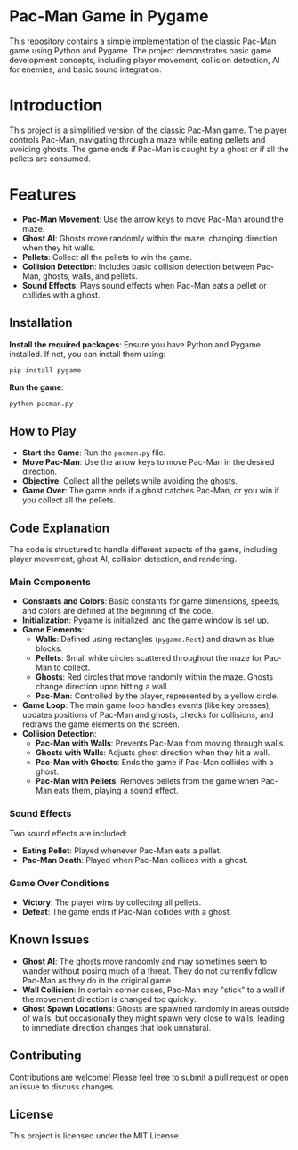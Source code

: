 # Pac-Man Game in Pygame
This repository contains a simple implementation of the classic Pac-Man game using Python and Pygame. The project demonstrates basic game development concepts, including player movement, collision detection, AI for enemies, and basic sound integration.

# Introduction
This project is a simplified version of the classic Pac-Man game. The player controls Pac-Man, navigating through a maze while eating pellets and avoiding ghosts. The game ends if Pac-Man is caught by a ghost or if all the pellets are consumed.

# Features
- **Pac-Man Movement**: Use the arrow keys to move Pac-Man around the maze.
- **Ghost AI**: Ghosts move randomly within the maze, changing direction when they hit walls.
- **Pellets**: Collect all the pellets to win the game.
- **Collision Detection**: Includes basic collision detection between Pac-Man, ghosts, walls, and pellets.
- **Sound Effects**: Plays sound effects when Pac-Man eats a pellet or collides with a ghost.

## Installation
**Install the required packages**:
   Ensure you have Python and Pygame installed. If not, you can install them using:
   ```sh
   pip install pygame
   ```

 **Run the game**:
   ```sh
   python pacman.py
   ```
## How to Play
- **Start the Game**: Run the `pacman.py` file.
- **Move Pac-Man**: Use the arrow keys to move Pac-Man in the desired direction.
- **Objective**: Collect all the pellets while avoiding the ghosts.
- **Game Over**: The game ends if a ghost catches Pac-Man, or you win if you collect all the pellets.

## Code Explanation
The code is structured to handle different aspects of the game, including player movement, ghost AI, collision detection, and rendering.

### Main Components
- **Constants and Colors**: Basic constants for game dimensions, speeds, and colors are defined at the beginning of the code.
- **Initialization**: Pygame is initialized, and the game window is set up.
- **Game Elements**:
  - **Walls**: Defined using rectangles (`pygame.Rect`) and drawn as blue blocks.
  - **Pellets**: Small white circles scattered throughout the maze for Pac-Man to collect.
  - **Ghosts**: Red circles that move randomly within the maze. Ghosts change direction upon hitting a wall.
  - **Pac-Man**: Controlled by the player, represented by a yellow circle.
- **Game Loop**: The main game loop handles events (like key presses), updates positions of Pac-Man and ghosts, checks for collisions, and redraws the game elements on the screen.
- **Collision Detection**:
  - **Pac-Man with Walls**: Prevents Pac-Man from moving through walls.
  - **Ghosts with Walls**: Adjusts ghost direction when they hit a wall.
  - **Pac-Man with Ghosts**: Ends the game if Pac-Man collides with a ghost.
  - **Pac-Man with Pellets**: Removes pellets from the game when Pac-Man eats them, playing a sound effect.
### Sound Effects

Two sound effects are included:
- **Eating Pellet**: Played whenever Pac-Man eats a pellet.
- **Pac-Man Death**: Played when Pac-Man collides with a ghost.

### Game Over Conditions
- **Victory**: The player wins by collecting all pellets.
- **Defeat**: The game ends if Pac-Man collides with a ghost.

## Known Issues
- **Ghost AI**: The ghosts move randomly and may sometimes seem to wander without posing much of a threat. They do not currently follow Pac-Man as they do in the original game.
- **Wall Collision**: In certain corner cases, Pac-Man may "stick" to a wall if the movement direction is changed too quickly.
- **Ghost Spawn Locations**: Ghosts are spawned randomly in areas outside of walls, but occasionally they might spawn very close to walls, leading to immediate direction changes that look unnatural.

## Contributing
Contributions are welcome! Please feel free to submit a pull request or open an issue to discuss changes.

## License
This project is licensed under the MIT License.
